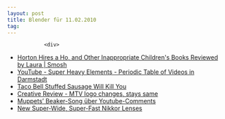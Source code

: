 ```yaml
---
layout: post
title: Blender für 11.02.2010
tag: 
---
```



                <div>
<ul>
    <li><a rel="nofollow" href="http://www.smosh.com/smosh-pit/articles/horton-hires-ho-and-other-inappropriate-childrens-books-reviewed-laura">Horton  Hires a Ho, and Other Inappropriate Children's Books Reviewed by Laura |  Smosh</a></li>
    <li><a rel="nofollow" href="https://www.youtube.com/embed/z3oY-XHwss8">YouTube - Super Heavy  Elements - Periodic Table of Videos in Darmstadt</a></li>
    <li><a rel="nofollow" href="http://feedproxy.google.com/%7Er/geeksAreSexyTechnologyNews/%7E3/ZaAg3JKx92w/">Taco  Bell Stuffed Sausage Will Kill You</a></li>
    <li><a rel="nofollow" href="http://www.creativereview.co.uk/cr-blog/2010/february/mtv-refreshes-logo">Creative  Review - MTV logo changes, stays same</a></li>
    <li><a rel="nofollow" href="http://feedproxy.google.com/%7Er/NerdcoreRSS2/%7E3/wUlANbO_1l4/">Muppets’  Beaker-Song über Youtube-Comments</a></li>
    <li><a rel="nofollow" href="http://www.wired.com/gadgetlab/2010/02/new-super-wide-super-fast-nikkor-lenses/">New  Super-Wide, Super-Fast Nikkor Lenses</a></li>
</ul>
</div>
            
